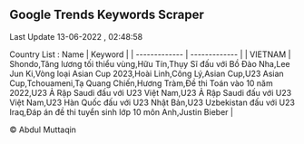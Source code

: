 

## Google Trends Keywords Scraper 
 
Last Update 13-06-2022 , 02:48:58

Country List :
 Name  | Keyword |
| ------------- | ------------- |
| VIETNAM | Shondo,Tăng lương tối thiểu vùng,Hữu Tín,Thụy Sĩ đấu với Bồ Đào Nha,Lee Jun Ki,Vòng loại Asian Cup 2023,Hoài Linh,Công Lý,Asian Cup,U23 Asian Cup,Tchouameni,Tạ Quang Chiến,Hương Tràm,Đề thi Toán vào 10 năm 2022,U23 Ả Rập Saudi đấu với U23 Việt Nam,U23 Ả Rập Saudi đấu với U23 Việt Nam,U23 Hàn Quốc đấu với U23 Nhật Bản,U23 Uzbekistan đấu với U23 Iraq,Đáp án đề thi tuyển sinh lớp 10 môn Anh,Justin Bieber |



© Abdul Muttaqin 
